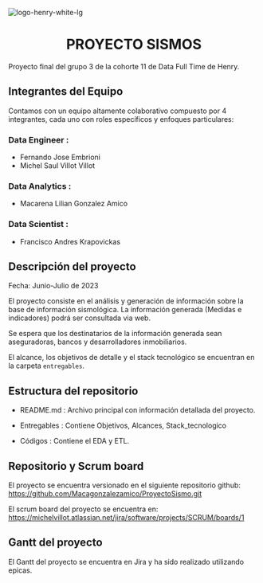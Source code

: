 ![logo-henry-white-lg](https://github.com/Macagonzalezamico/ProyectoSismo/assets/108033123/db5e2dcc-80a3-4329-bbd0-275024e7dd2a)

<h1 align="center">PROYECTO SISMOS</h1>

Proyecto final del grupo 3 de la cohorte 11 de Data Full Time de Henry.


## Integrantes del Equipo

Contamos con un equipo altamente colaborativo compuesto por 4 integrantes, cada uno con roles específicos y enfoques particulares:

### Data Engineer :
- Fernando Jose Embrioni
- Michel Saul Villot Villot
  
### Data Analytics :
- Macarena Lilian Gonzalez Amico

### Data Scientist :
- Francisco Andres Krapovickas


## Descripción del proyecto

Fecha: Junio-Julio de 2023

El proyecto consiste en el análisis y generación de información sobre la base de información sismológica. La información generada (Medidas e indicadores) podrá ser consultada via web.

Se espera que los destinatarios de la información generada sean aseguradoras, bancos y desarrolladores inmobiliarios.

El alcance, los objetivos de detalle y el stack tecnológico se encuentran en la carpeta `entregables`.

## Estructura del repositorio

* README.md : Archivo principal con información detallada del proyecto.

* Entregables : Contiene Objetivos, Alcances, Stack_tecnologico

* Códigos : Contiene el EDA y ETL.
  

## Repositorio y Scrum board

El proyecto se encuentra versionado en el siguiente repositorio github: https://github.com/Macagonzalezamico/ProyectoSismo.git

El scrum board del proyecto se encuentra en: https://michelvillot.atlassian.net/jira/software/projects/SCRUM/boards/1

## Gantt del proyecto

El Gantt del proyecto se encuentra en Jira y ha sido realizado utilizando epicas.
